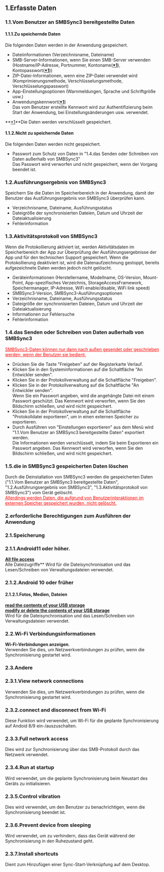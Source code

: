 ## 1.Erfasste Daten  
### 1.1.Vom Benutzer an SMBSync3 bereitgestellte Daten  

#### 1.1.1.Zu speichernde Daten  
Die folgenden Daten werden in der Anwendung gespeichert.  

- Dateiinformationen (Verzeichnisname, Dateiname)  
- SMB-Server-Informationen, wenn Sie einen SMB-Server verwenden (Hostname/IP-Adresse, Portnummer, Kontoname(**<u>\*1</u>**), Kontopasswort(**<u>\*1</u>**))  
- ZIP-Datei-Informationen, wenn eine ZIP-Datei verwendet wird (Komprimierungsmethode, Verschlüsselungsmethode, Verschlüsselungspasswort)  
- App-Einstellungsoptionen (Warnmeldungen, Sprache und Schriftgröße usw.)  
- Anwendungskennwort(**<u>\*1</u>**)  
Das vom Benutzer erstellte Kennwort wird zur Authentifizierung beim Start der Anwendung, bei Einstellungsänderungen usw. verwendet.  

**<u>\*1</u>**Die Daten werden verschlüsselt gespeichert.  

#### 1.1.2.Nicht zu speichernde Daten  
Die folgenden Daten werden nicht gespeichert.  

- Passwort zum Schutz von Daten in "1.4.das Senden oder Schreiben von Daten außerhalb von SMBSync3"  
Das Passwort wird verworfen und nicht gespeichert, wenn der Vorgang beendet ist.  

### 1.2.Ausführungsergebnis von SMBSync3  

Speichern Sie die Daten im Speicherbereich in der Anwendung, damit der Benutzer das Ausführungsergebnis von SMBSync3 überprüfen kann.  

- Verzeichnisname, Dateiname, Ausführungsstatus  
- Dateigröße der synchronisierten Dateien, Datum und Uhrzeit der Dateiaktualisierung  
- Fehlerinformation  

### 1.3.Aktivitätsprotokoll von SMBSync3  

Wenn die Protokollierung aktiviert ist, werden Aktivitätsdaten im Speicherbereich der App zur Überprüfung der Ausführungsergebnisse der App und für den technischen Support gespeichert. Wenn die Protokollierung deaktiviert ist, wird die Datenaufzeichnung gestoppt, bereits aufgezeichnete Daten werden jedoch nicht gelöscht.  

- Geräteinformationen (Herstellername, Modellname, OS-Version, Mount-Point, App-spezifisches Verzeichnis, StorageAccessFramework, Speichermanager, IP-Adresse, WiFi enable/disable, WiFi link speed)  
- SMBSync3-Version, SMBSync3-Ausführungsoptionen  
- Verzeichnisname, Dateiname, Ausführungsstatus  
- Dateigröße der synchronisierten Dateien, Datum und Uhrzeit der Dateiaktualisierung  
- Informationen zur Fehlersuche  
- Fehlerinformation  

### 1.4.das Senden oder Schreiben von Daten außerhalb von SMBSync3  

<span style="color: red;"><u>SMBSync3-Daten können nur dann nach außen gesendet oder geschrieben werden, wenn der Benutzer sie bedient.</u></span>  

- Drücken Sie die Taste "Freigeben" auf der Registerkarte Verlauf.  
- Klicken Sie in den Systeminformationen auf die Schaltfläche "An Entwickler senden".  
- Klicken Sie in der Protokollverwaltung auf die Schaltfläche "Freigeben".  
- Klicken Sie in der Protokollverwaltung auf die Schaltfläche "An Entwickler senden".  
Wenn Sie ein Passwort angeben, wird die angehängte Datei mit einem Passwort geschützt. Das Kennwort wird verworfen, wenn Sie den Bildschirm schließen, und wird nicht gespeichert.  
- Klicken Sie in der Protokollverwaltung auf die Schaltfläche "Protokolldatei exportieren", um in einen externen Speicher zu exportieren.  
- Durch Ausführen von "Einstellungen exportieren" aus dem Menü wird "1.1.Vom Benutzer an SMBSync3 bereitgestellte Daten" exportiert werden.  
Die Informationen werden verschlüsselt, indem Sie beim Exportieren ein Passwort angeben. Das Kennwort wird verworfen, wenn Sie den Bildschirm schließen, und wird nicht gespeichert.  

### 1.5.die in SMBSync3 gespeicherten Daten löschen  

Durch die Deinstallation von SMBSync3 werden die gespeicherten Daten ("1.1.Vom Benutzer an SMBSync3 bereitgestellte Daten", "1.2.Ausführungsergebnis von SMBSync3", "1.3.Aktivitätsprotokoll von SMBSync3") vom Gerät gelöscht.  
<span style="color: red;"><u>Allerdings werden Daten, die aufgrund von Benutzerinteraktionen im externen Speicher gespeichert wurden, nicht gelöscht.</u></span>  

### 2.erforderliche Berechtigungen zum Ausführen der Anwendung  

### 2.1.Speicherung  

### 2.1.1.Android11 oder höher.  
**<u>All file access</u>**  
Alle Dateizugriffe** Wird für die Dateisynchronisation und das Lesen/Schreiben von Verwaltungsdateien verwendet.  

### 2.1.2.Android 10 oder früher  

#### 2.1.2.1.Fotos, Medien, Dateien  
**<u>read the contents of your USB storage</u>**  
**<u>modify or delete the contents of your USB storage</u>**  
Wird für die Dateisynchronisation und das Lesen/Schreiben von Verwaltungsdateien verwendet.  

### 2.2.Wi-Fi Verbindungsinformationen  
**Wi-Fi-Verbindungen anzeigen**.  
Verwenden Sie dies, um Netzwerkverbindungen zu prüfen, wenn die Synchronisierung gestartet wird.  

### 2.3.Andere  
### 2.3.1.View network connections  
Verwenden Sie dies, um Netzwerkverbindungen zu prüfen, wenn die Synchronisierung gestartet wird.  
### 2.3.2.connect and disconnect from Wi-Fi  
Diese Funktion wird verwendet, um Wi-Fi für die geplante Synchronisierung auf Andoid 8/9 ein-/auszuschalten.  
### 2.3.3.Full network access  
Dies wird zur Synchronisierung über das SMB-Protokoll durch das Netzwerk verwendet.  
### 2.3.4.Run at startup  
Wird verwendet, um die geplante Synchronisierung beim Neustart des Geräts zu initialisieren.  
### 2.3.5.Control vibration  
Dies wird verwendet, um den Benutzer zu benachrichtigen, wenn die Synchronisierung beendet ist.  
### 2.3.6.Prevent device from sleeping  
Wird verwendet, um zu verhindern, dass das Gerät während der Synchronisierung in den Ruhezustand geht.  
### 2.3.7.Install shortcuts  
Dient zum Hinzufügen einer Sync-Start-Verknüpfung auf dem Desktop.  
